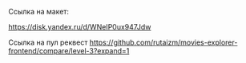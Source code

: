 Ссылка на макет:

https://disk.yandex.ru/d/WNeIP0ux947Jdw

Ссылка на пул реквест
https://github.com/rutaizm/movies-explorer-frontend/compare/level-3?expand=1
